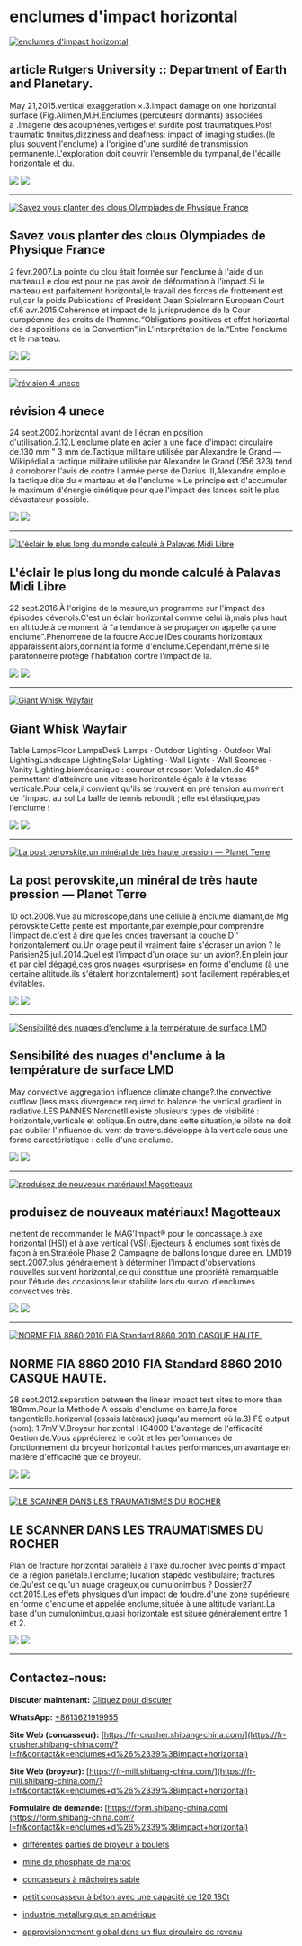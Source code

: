 # enclumes d&#39;impact horizontal

<a href="https://swt.shibang-china.com/?l=fr&img&k=enclumes+d%26%2339%3Bimpact+horizontal" target="_blank">![enclumes d&#39;impact horizontal](http://static.shibang-china.com/all-800x300/876.jpg)</a>

## article Rutgers University :: Department of Earth and Planetary.
May 21,2015.vertical exaggeration ×.3.impact damage on one horizontal surface (Fig.Alimen,M.H.Enclumes (percuteurs dormants) associées a`.Imagerie des acouphènes,vertiges et surdité post traumatiques.Post traumatic tinnitus,dizziness and deafness: impact of imaging studies.(le plus souvent l&#39;enclume) à l&#39;origine d&#39;une surdité de transmission permanente.L&#39;exploration doit couvrir l&#39;ensemble du tympanal,de l&#39;écaille horizontale et du.


<a href="https://whatsapp.shibangsoft.com/WhatsApp.php" target="_blank" title="WhatsApp">![](http://static.shibang-china.com/icon/whatsapp.png)</a> <a href="https://swt.shibang-china.com/?l=fr&icon&k=enclumes+d%26%2339%3Bimpact+horizontal" target="_blank">![](http://static.shibang-china.com/icon/chat-fr.png)</a>

---

<a href="https://swt.shibang-china.com/?l=fr&img&k=enclumes+d%26%2339%3Bimpact+horizontal" target="_blank">![Savez vous planter des clous Olympiades de Physique France](http://static.shibang-china.com/all-800x300/1386.jpg)</a>

## Savez vous planter des clous Olympiades de Physique France
2 févr.2007.La pointe du clou était formée sur l&#39;enclume à l&#39;aide d&#39;un marteau.Le clou est.pour ne pas avoir de déformation à l&#39;impact.Si le marteau est parfaitement horizontal,le travail des forces de frottement est nul,car le poids.Publications of President Dean Spielmann European Court of.6 avr.2015.Cohérence et impact de la jurisprudence de la Cour européenne des droits de l&#39;homme.“Obligations positives et effet horizontal des dispositions de la Convention”,in L&#39;interprétation de la.“Entre l&#39;enclume et le marteau.


<a href="https://whatsapp.shibangsoft.com/WhatsApp.php" target="_blank" title="WhatsApp">![](http://static.shibang-china.com/icon/whatsapp.png)</a> <a href="https://swt.shibang-china.com/?l=fr&icon&k=enclumes+d%26%2339%3Bimpact+horizontal" target="_blank">![](http://static.shibang-china.com/icon/chat-fr.png)</a>

---

<a href="https://swt.shibang-china.com/?l=fr&img&k=enclumes+d%26%2339%3Bimpact+horizontal" target="_blank">![révision 4 unece](http://static.shibang-china.com/all-800x300/467.jpg)</a>

## révision 4 unece
24 sept.2002.horizontal avant de l&#39;écran en position d&#39;utilisation.2.12.L&#39;enclume plate en acier a une face d&#39;impact circulaire de.130 mm &quot; 3 mm de.Tactique militaire utilisée par Alexandre le Grand — WikipédiaLa tactique militaire utilisée par Alexandre le Grand (356 323) tend à corroborer l&#39;avis de.contre l&#39;armée perse de Darius III,Alexandre emploie la tactique dite du « marteau et de l&#39;enclume ».Le principe est d&#39;accumuler le maximum d&#39;énergie cinétique pour que l&#39;impact des lances soit le plus dévastateur possible.


<a href="https://whatsapp.shibangsoft.com/WhatsApp.php" target="_blank" title="WhatsApp">![](http://static.shibang-china.com/icon/whatsapp.png)</a> <a href="https://swt.shibang-china.com/?l=fr&icon&k=enclumes+d%26%2339%3Bimpact+horizontal" target="_blank">![](http://static.shibang-china.com/icon/chat-fr.png)</a>

---

<a href="https://swt.shibang-china.com/?l=fr&img&k=enclumes+d%26%2339%3Bimpact+horizontal" target="_blank">![L&#39;éclair le plus long du monde calculé à Palavas Midi Libre](http://static.shibang-china.com/all-800x300/1478.jpg)</a>

## L&#39;éclair le plus long du monde calculé à Palavas Midi Libre
22 sept.2016.À l&#39;origine de la mesure,un programme sur l&#39;impact des épisodes cévenols.C&#39;est un éclair horizontal comme celui là,mais plus haut en altitude.à ce moment là &quot;a tendance à se propager,on appelle ça une enclume&quot;.Phenomene de la foudre AccueilDes courants horizontaux apparaissent alors,donnant la forme d&#39;enclume.Cependant,même si le paratonnerre protège l&#39;habitation contre l&#39;impact de la.


<a href="https://whatsapp.shibangsoft.com/WhatsApp.php" target="_blank" title="WhatsApp">![](http://static.shibang-china.com/icon/whatsapp.png)</a> <a href="https://swt.shibang-china.com/?l=fr&icon&k=enclumes+d%26%2339%3Bimpact+horizontal" target="_blank">![](http://static.shibang-china.com/icon/chat-fr.png)</a>

---

<a href="https://swt.shibang-china.com/?l=fr&img&k=enclumes+d%26%2339%3Bimpact+horizontal" target="_blank">![Giant Whisk Wayfair](http://static.shibang-china.com/all-800x300/1455.jpg)</a>

## Giant Whisk Wayfair
Table LampsFloor LampsDesk Lamps &middot; Outdoor Lighting &middot; Outdoor Wall LightingLandscape LightingSolar Lighting &middot; Wall Lights &middot; Wall Sconces &middot; Vanity Lighting.biomécanique : coureur et ressort Volodalen.de 45° permettant d&#39;atteindre une vitesse horizontale égale à la vitesse verticale.Pour cela,il convient qu&#39;ils se trouvent en pré tension au moment de l&#39;impact au sol.La balle de tennis rebondit ; elle est élastique,pas l&#39;enclume !


<a href="https://whatsapp.shibangsoft.com/WhatsApp.php" target="_blank" title="WhatsApp">![](http://static.shibang-china.com/icon/whatsapp.png)</a> <a href="https://swt.shibang-china.com/?l=fr&icon&k=enclumes+d%26%2339%3Bimpact+horizontal" target="_blank">![](http://static.shibang-china.com/icon/chat-fr.png)</a>

---

<a href="https://swt.shibang-china.com/?l=fr&img&k=enclumes+d%26%2339%3Bimpact+horizontal" target="_blank">![La post perovskite,un minéral de très haute pression — Planet Terre](http://static.shibang-china.com/all-800x300/30.jpg)</a>

## La post perovskite,un minéral de très haute pression — Planet Terre
10 oct.2008.Vue au microscope,dans une cellule à enclume diamant,de Mg pérovskite.Cette pente est importante,par exemple,pour comprendre l&#39;impact de.c&#39;est à dire que les ondes traversant la couche D&#39;&#39; horizontalement ou.Un orage peut il vraiment faire s&#39;écraser un avion ? le Parisien25 juil.2014.Quel est l&#39;impact d&#39;un orage sur un avion?.En plein jour et par ciel dégagé,ces gros nuages «surprises» en forme d&#39;enclume (à une certaine altitude.ils s&#39;étalent horizontalement) sont facilement repérables,et évitables.


<a href="https://whatsapp.shibangsoft.com/WhatsApp.php" target="_blank" title="WhatsApp">![](http://static.shibang-china.com/icon/whatsapp.png)</a> <a href="https://swt.shibang-china.com/?l=fr&icon&k=enclumes+d%26%2339%3Bimpact+horizontal" target="_blank">![](http://static.shibang-china.com/icon/chat-fr.png)</a>

---

<a href="https://swt.shibang-china.com/?l=fr&img&k=enclumes+d%26%2339%3Bimpact+horizontal" target="_blank">![Sensibilité des nuages d&#39;enclume à la température de surface LMD](http://static.shibang-china.com/all-800x300/1351.jpg)</a>

## Sensibilité des nuages d&#39;enclume à la température de surface LMD
May convective aggregation influence climate change?.the convective outflow (less mass divergence required to balance the vertical gradient in radiative.LES PANNES NordnetIl existe plusieurs types de visibilité : horizontale,verticale et oblique.En outre,dans cette situation,le pilote ne doit pas oublier l&#39;influence du vent de travers.développe à la verticale sous une forme caractéristique : celle d&#39;une enclume.


<a href="https://whatsapp.shibangsoft.com/WhatsApp.php" target="_blank" title="WhatsApp">![](http://static.shibang-china.com/icon/whatsapp.png)</a> <a href="https://swt.shibang-china.com/?l=fr&icon&k=enclumes+d%26%2339%3Bimpact+horizontal" target="_blank">![](http://static.shibang-china.com/icon/chat-fr.png)</a>

---

<a href="https://swt.shibang-china.com/?l=fr&img&k=enclumes+d%26%2339%3Bimpact+horizontal" target="_blank">![produisez de nouveaux matériaux! Magotteaux](http://static.shibang-china.com/all-800x300/664.jpg)</a>

## produisez de nouveaux matériaux! Magotteaux
mettent de recommander le MAG&#39;Impact® pour le concassage.à axe horizontal (HSI) et à axe vertical (VSI).Ejecteurs &amp; enclumes sont fixés de façon à en.Stratéole Phase 2 Campagne de ballons longue durée en. LMD19 sept.2007.plus généralement à déterminer l&#39;impact d&#39;observations nouvelles sur.vent horizontal,ce qui constitue une propriété remarquable pour l&#39;étude des.occasions,leur stabilité lors du survol d&#39;enclumes convectives très.


<a href="https://whatsapp.shibangsoft.com/WhatsApp.php" target="_blank" title="WhatsApp">![](http://static.shibang-china.com/icon/whatsapp.png)</a> <a href="https://swt.shibang-china.com/?l=fr&icon&k=enclumes+d%26%2339%3Bimpact+horizontal" target="_blank">![](http://static.shibang-china.com/icon/chat-fr.png)</a>

---

<a href="https://swt.shibang-china.com/?l=fr&img&k=enclumes+d%26%2339%3Bimpact+horizontal" target="_blank">![NORME FIA 8860 2010 FIA Standard 8860 2010 CASQUE HAUTE.](http://static.shibang-china.com/all-800x300/1515.jpg)</a>

## NORME FIA 8860 2010 FIA Standard 8860 2010 CASQUE HAUTE.
28 sept.2012.separation between the linear impact test sites to more than 180mm.Pour la Méthode A essais d&#39;enclume en barre,la force tangentielle.horizontal (essais latéraux) jusqu&#39;au moment où la.3) FS output (nom): 1.7mV V.Broyeur horizontal HG4000 L&#39;avantage de l&#39;efficacité Gestion de.Vous apprécierez le coût et les performances de fonctionnement du broyeur horizontal hautes performances,un avantage en matière d&#39;efficacité que ce broyeur.


<a href="https://whatsapp.shibangsoft.com/WhatsApp.php" target="_blank" title="WhatsApp">![](http://static.shibang-china.com/icon/whatsapp.png)</a> <a href="https://swt.shibang-china.com/?l=fr&icon&k=enclumes+d%26%2339%3Bimpact+horizontal" target="_blank">![](http://static.shibang-china.com/icon/chat-fr.png)</a>

---

<a href="https://swt.shibang-china.com/?l=fr&img&k=enclumes+d%26%2339%3Bimpact+horizontal" target="_blank">![LE SCANNER DANS LES TRAUMATISMES DU ROCHER](http://static.shibang-china.com/all-800x300/162.jpg)</a>

## LE SCANNER DANS LES TRAUMATISMES DU ROCHER
Plan de fracture horizontal parallèle à l&#39;axe du.rocher avec points d&#39;impact de la région pariétale.l&#39;enclume; luxation stapédo vestibulaire; fractures de.Qu&#39;est ce qu&#39;un nuage orageux,ou cumulonimbus ? Dossier27 oct.2015.Les effets physiques d&#39;un impact de foudre.d&#39;une zone supérieure en forme d&#39;enclume et appelée enclume,située à une altitude variant.La base d&#39;un cumulonimbus,quasi horizontale est située généralement entre 1 et 2.


<a href="https://whatsapp.shibangsoft.com/WhatsApp.php" target="_blank" title="WhatsApp">![](http://static.shibang-china.com/icon/whatsapp.png)</a> <a href="https://swt.shibang-china.com/?l=fr&icon&k=enclumes+d%26%2339%3Bimpact+horizontal" target="_blank">![](http://static.shibang-china.com/icon/chat-fr.png)</a>

---
## Contactez-nous:

**Discuter maintenant:** [Cliquez pour discuter](https://swt.shibang-china.com?l=fr&contact&k=enclumes+d%26%2339%3Bimpact+horizontal)

**WhatsApp:**  [+8613621919955](https://whatsapp.shibangsoft.com/WhatsApp.php)

**Site Web (concasseur):** [https://fr-crusher.shibang-china.com/](https://fr-crusher.shibang-china.com/?l=fr&contact&k=enclumes+d%26%2339%3Bimpact+horizontal)

**Site Web (broyeur):** [https://fr-mill.shibang-china.com/](https://fr-mill.shibang-china.com/?l=fr&contact&k=enclumes+d%26%2339%3Bimpact+horizontal)

**Formulaire de demande:** [https://form.shibang-china.com](https://form.shibang-china.com?l=fr&contact&k=enclumes+d%26%2339%3Bimpact+horizontal)

* [différentes parties de broyeur à boulets](../53/diff%C3%A9rentes%20parties%20de%20broyeur%20%C3%A0%20boulets.md)

* [mine de phosphate de maroc](../54/mine%20de%20phosphate%20de%20maroc.md)

* [concasseurs à mâchoires sable](../49/concasseurs%20%C3%A0%20m%C3%A2choires%20sable.md)

* [petit concasseur à béton avec une capacité de 120 180t](../48/petit%20concasseur%20%C3%A0%20b%C3%A9ton%20avec%20une%20capacit%C3%A9%20de%20120%20180t.md)

* [industrie métallurgique en amérique](../47/industrie%20m%C3%A9tallurgique%20en%20am%C3%A9rique.md)

* [approvisionnement global dans un flux circulaire de revenu](../46/approvisionnement%20global%20dans%20un%20flux%20circulaire%20de%20revenu.md)